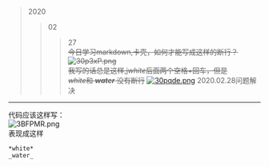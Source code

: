 >2020
>>02
>>>27   
~~今日学习markdown,卡壳，如何才能写成这样的断行？
![30p3xP.png](https://s2.ax1x.com/2020/02/27/30p3xP.png)   
我写的话总是这样,j*white*后面两个空格+回车，但是   
*white*和 ___water___ 没有断行~~
[![30pqde.png](https://s2.ax1x.com/2020/02/27/30pqde.png)](https://imgchr.com/i/30pqde)
2020.02.28问题解决   
-------   
代码应该这样写：   
![3BFPMR.png](https://s2.ax1x.com/2020/02/28/3BFPMR.png)   
表现成这样   

```   
*white*  
_water_   
```
